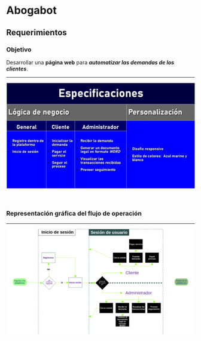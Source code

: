 # **Abogabot**

## Requerimientos

### Objetivo
Desarrollar una **página web** para ***automatizar las demandas de los clientes***.

<hr/>

![Specifications](./images/specifications.png)

<br/>

### Representación gráfica del flujo de operación

<hr/>

![Operation_flowchart](./images/flowchart.png)
